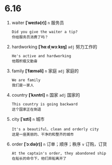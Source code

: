 # 6.16

1. waiter **[ˈweɪtə(r)]** `n` 服务员

   ```
   Did you give the waiter a tip?
   你给服务员消费了吗？
   ```

2. hardworking **[ˈhɑːdˌwɜːkɪŋ]** `adj` 努力工作的

   ```
   He's active and hardworking
   他既积极又勤奋
   ```

3. family **[ˈfæməli]** `n` 家庭 `adj` 家庭的

   ```
   We are family
   我们是一家人
   ```

4. country **[ˈkʌntri]** `n` 国家 `adj` 国家的

   ```
   This country is going backward
   这个国家正在倒退
   ```

5. city **[ˈsɪti]** `n` 城市

   ```
   It's a beautiful、clean and orderly city
   这是一座美丽的、干净的和整齐的城市
   ```

6. order **[ˈɔːdə(r)]** `n` 订单；顺序；秩序 `v` 订购，订货

   ```
   At the captain's order, they abandoned ship
   在船长的命令下，他们弃船离开了
   ```
